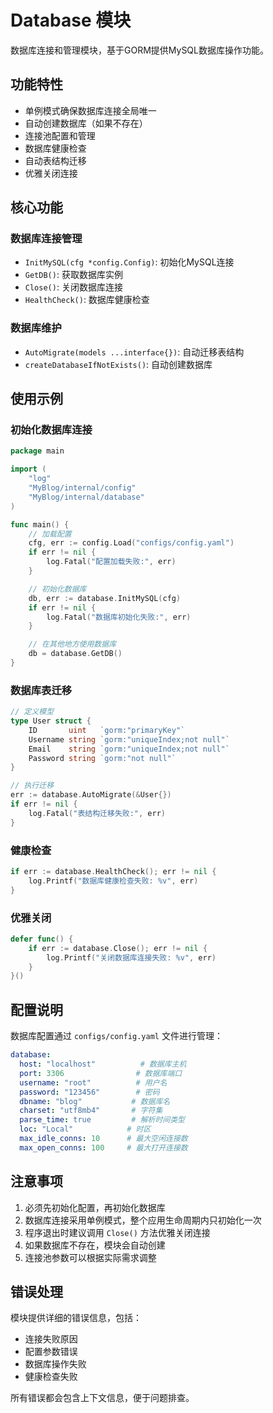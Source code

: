 # Database 模块

数据库连接和管理模块，基于GORM提供MySQL数据库操作功能。

## 功能特性

- 单例模式确保数据库连接全局唯一
- 自动创建数据库（如果不存在）
- 连接池配置和管理
- 数据库健康检查
- 自动表结构迁移
- 优雅关闭连接

## 核心功能

### 数据库连接管理
- `InitMySQL(cfg *config.Config)`: 初始化MySQL连接
- `GetDB()`: 获取数据库实例
- `Close()`: 关闭数据库连接
- `HealthCheck()`: 数据库健康检查

### 数据库维护
- `AutoMigrate(models ...interface{})`: 自动迁移表结构
- `createDatabaseIfNotExists()`: 自动创建数据库

## 使用示例

### 初始化数据库连接

```go
package main

import (
    "log"
    "MyBlog/internal/config"
    "MyBlog/internal/database"
)

func main() {
    // 加载配置
    cfg, err := config.Load("configs/config.yaml")
    if err != nil {
        log.Fatal("配置加载失败:", err)
    }

    // 初始化数据库
    db, err := database.InitMySQL(cfg)
    if err != nil {
        log.Fatal("数据库初始化失败:", err)
    }

    // 在其他地方使用数据库
    db = database.GetDB()
}
```

### 数据库表迁移

```go
// 定义模型
type User struct {
    ID       uint   `gorm:"primaryKey"`
    Username string `gorm:"uniqueIndex;not null"`
    Email    string `gorm:"uniqueIndex;not null"`
    Password string `gorm:"not null"`
}

// 执行迁移
err := database.AutoMigrate(&User{})
if err != nil {
    log.Fatal("表结构迁移失败:", err)
}
```

### 健康检查

```go
if err := database.HealthCheck(); err != nil {
    log.Printf("数据库健康检查失败: %v", err)
}
```

### 优雅关闭

```go
defer func() {
    if err := database.Close(); err != nil {
        log.Printf("关闭数据库连接失败: %v", err)
    }
}()
```

## 配置说明

数据库配置通过 `configs/config.yaml` 文件进行管理：

```yaml
database:
  host: "localhost"          # 数据库主机
  port: 3306                # 数据库端口
  username: "root"          # 用户名
  password: "123456"        # 密码
  dbname: "blog"           # 数据库名
  charset: "utf8mb4"       # 字符集
  parse_time: true         # 解析时间类型
  loc: "Local"            # 时区
  max_idle_conns: 10      # 最大空闲连接数
  max_open_conns: 100     # 最大打开连接数
```

## 注意事项

1. 必须先初始化配置，再初始化数据库
2. 数据库连接采用单例模式，整个应用生命周期内只初始化一次
3. 程序退出时建议调用 `Close()` 方法优雅关闭连接
4. 如果数据库不存在，模块会自动创建
5. 连接池参数可以根据实际需求调整

## 错误处理

模块提供详细的错误信息，包括：
- 连接失败原因
- 配置参数错误
- 数据库操作失败
- 健康检查失败

所有错误都会包含上下文信息，便于问题排查。